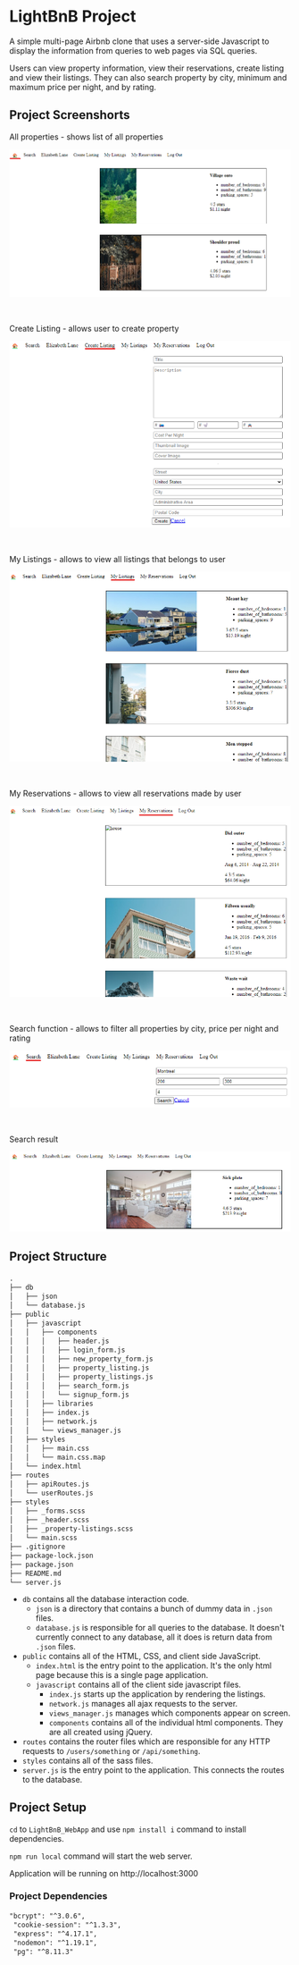 # LightBnB Project
A simple multi-page Airbnb clone that uses a server-side Javascript to display the information from queries to web pages via SQL queries.

Users can view property information, view their reservations, create listing and view their listings. They can also search property by city, minimum and maximum price per night, and by rating.

## Project Screenshorts

All properties - shows list of all properties

![All properties](https://github.com/Diana1888/LightBnB/blob/master/docs/allProperties.png?raw=true)

<br />

Create Listing - allows user to create property

![Create Listing](https://github.com/Diana1888/LightBnB/blob/master/docs/CreateListing.png?raw=true)

<br />

My Listings - allows to view all listings that belongs to user

![My Listings](https://github.com/Diana1888/LightBnB/blob/master/docs/myListings.png?raw=true)

<br />

My Reservations - allows to view all reservations made by user

![My Reservations](https://github.com/Diana1888/LightBnB/blob/master/docs/myReservations.png?raw=true)

<br />

Search function - allows to filter all properties by city, price per night and rating

![Search](https://github.com/Diana1888/LightBnB/blob/master/docs/Search.png?raw=true)

<br />

Search result 

![Search](https://github.com/Diana1888/LightBnB/blob/master/docs/search-result.png?raw=true)

## Project Structure

```
.
├── db
│   ├── json
│   └── database.js
├── public
│   ├── javascript
│   │   ├── components 
│   │   │   ├── header.js
│   │   │   ├── login_form.js
│   │   │   ├── new_property_form.js
│   │   │   ├── property_listing.js
│   │   │   ├── property_listings.js
│   │   │   ├── search_form.js
│   │   │   └── signup_form.js
│   │   ├── libraries
│   │   ├── index.js
│   │   ├── network.js
│   │   └── views_manager.js
│   ├── styles
│   │   ├── main.css
│   │   └── main.css.map
│   └── index.html
├── routes
│   ├── apiRoutes.js
│   └── userRoutes.js
├── styles  
│   ├── _forms.scss
│   ├── _header.scss
│   ├── _property-listings.scss
│   └── main.scss
├── .gitignore
├── package-lock.json
├── package.json
├── README.md
└── server.js
```

* `db` contains all the database interaction code.
  * `json` is a directory that contains a bunch of dummy data in `.json` files.
  * `database.js` is responsible for all queries to the database. It doesn't currently connect to any database, all it does is return data from `.json` files.
* `public` contains all of the HTML, CSS, and client side JavaScript. 
  * `index.html` is the entry point to the application. It's the only html page because this is a single page application.
  * `javascript` contains all of the client side javascript files.
    * `index.js` starts up the application by rendering the listings.
    * `network.js` manages all ajax requests to the server.
    * `views_manager.js` manages which components appear on screen.
    * `components` contains all of the individual html components. They are all created using jQuery.
* `routes` contains the router files which are responsible for any HTTP requests to `/users/something` or `/api/something`. 
* `styles` contains all of the sass files. 
* `server.js` is the entry point to the application. This connects the routes to the database.

## Project Setup

`cd` to `LightBnB_WebApp` and use `npm install i` command to install dependencies.

`npm run local` command will start the web server.

Application will be running on http://localhost:3000

### Project Dependencies

   ```
   "bcrypt": "^3.0.6",
    "cookie-session": "^1.3.3",
    "express": "^4.17.1",
    "nodemon": "^1.19.1",
    "pg": "^8.11.3"


